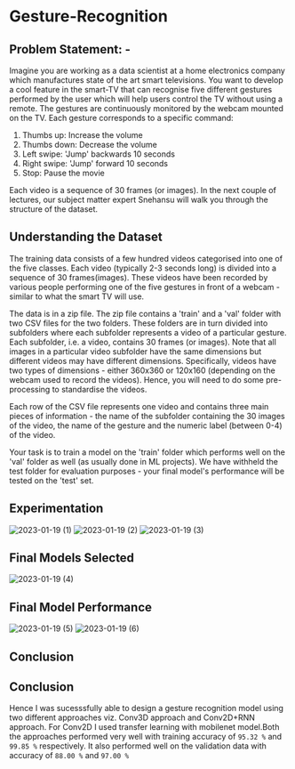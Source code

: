 # Gesture-Recognition

## Problem Statement: - 
Imagine you are working as a data scientist at a home electronics company which manufactures state of the art smart televisions. You want to develop a cool feature in the smart-TV that can recognise five different gestures performed by the user which will help users control the TV without using a remote. The gestures are continuously monitored by the webcam mounted on the TV. Each gesture corresponds to a specific command:

1. Thumbs up:  Increase the volume <br>
2. Thumbs down: Decrease the volume <br>
3. Left swipe: 'Jump' backwards 10 seconds <br>
4. Right swipe: 'Jump' forward 10 seconds  
5. Stop: Pause the movie
 

Each video is a sequence of 30 frames (or images). In the next couple of lectures, our subject matter expert Snehansu will walk you through the structure of the dataset.

## Understanding the Dataset
The training data consists of a few hundred videos categorised into one of the five classes. Each video (typically 2-3 seconds long) is divided into a sequence of 30 frames(images). These videos have been recorded by various people performing one of the five gestures in front of a webcam - similar to what the smart TV will use. 

 The data is in a zip file. The zip file contains a 'train' and a 'val' folder with two CSV files for the two folders. These folders are in turn divided into subfolders where each subfolder represents a video of a particular gesture. Each subfolder, i.e. a video, contains 30 frames (or images). Note that all images in a particular video subfolder have the same dimensions but different videos may have different dimensions. Specifically, videos have two types of dimensions - either 360x360 or 120x160 (depending on the webcam used to record the videos). Hence, you will need to do some pre-processing to standardise the videos. 

 

Each row of the CSV file represents one video and contains three main pieces of information - the name of the subfolder containing the 30 images of the video, the name of the gesture and the numeric label (between 0-4) of the video.

 

Your task is to train a model on the 'train' folder which performs well on the 'val' folder as well (as usually done in ML projects). We have withheld the test folder for evaluation purposes - your final model's performance will be tested on the 'test' set.

## Experimentation 
![2023-01-19 (1)](https://user-images.githubusercontent.com/69676151/213457194-d8f8e36a-a0f3-4ecd-bf63-5dc2ae3e1ba6.png)
![2023-01-19 (2)](https://user-images.githubusercontent.com/69676151/213457488-eee93451-62d5-4eb2-8c4a-6e45c78952b3.png)
![2023-01-19 (3)](https://user-images.githubusercontent.com/69676151/213457717-e8e537fe-856c-4006-8b02-28bbd6ae6cd7.png)

## Final Models Selected
![2023-01-19 (4)](https://user-images.githubusercontent.com/69676151/213458092-dcffac58-26ef-4966-8ad6-fd7b4f719deb.png)

## Final Model Performance
![2023-01-19 (5)](https://user-images.githubusercontent.com/69676151/213458557-0cae430a-2453-4cff-9818-309353c46d49.png)
![2023-01-19 (6)](https://user-images.githubusercontent.com/69676151/213458717-bf7506dd-3928-4c57-9049-35d706c789b8.png)

## Conclusion
## Conclusion
Hence I was sucesssfully able to design a gesture recognition model using two different approaches viz. Conv3D approach and Conv2D+RNN approach. For Conv2D I used transfer learning with mobilenet model.Both the approaches performed very well with training accuracy of 
`95.32 %` and `99.85 %` respectively. It also performed well on the validation data with accuracy of `88.00 %` and `97.00 %` 
